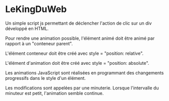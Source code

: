 # LeKingDuWeb



Un simple script js permettant de déclencher l'action de clic sur un div développé en HTML.

Pour rendre une animation possible, l'élément animé doit être animé par rapport à un "conteneur parent".

L'élément conteneur doit être créé avec style = "position: relative".

L'élément d'animation doit être créé avec style = "position: absolute".

Les animations JavaScript sont réalisées en programmant des changements progressifs dans le style d'un élément.

Les modifications sont appelées par une minuterie. Lorsque l'intervalle du minuteur est petit, l'animation semble continue.


